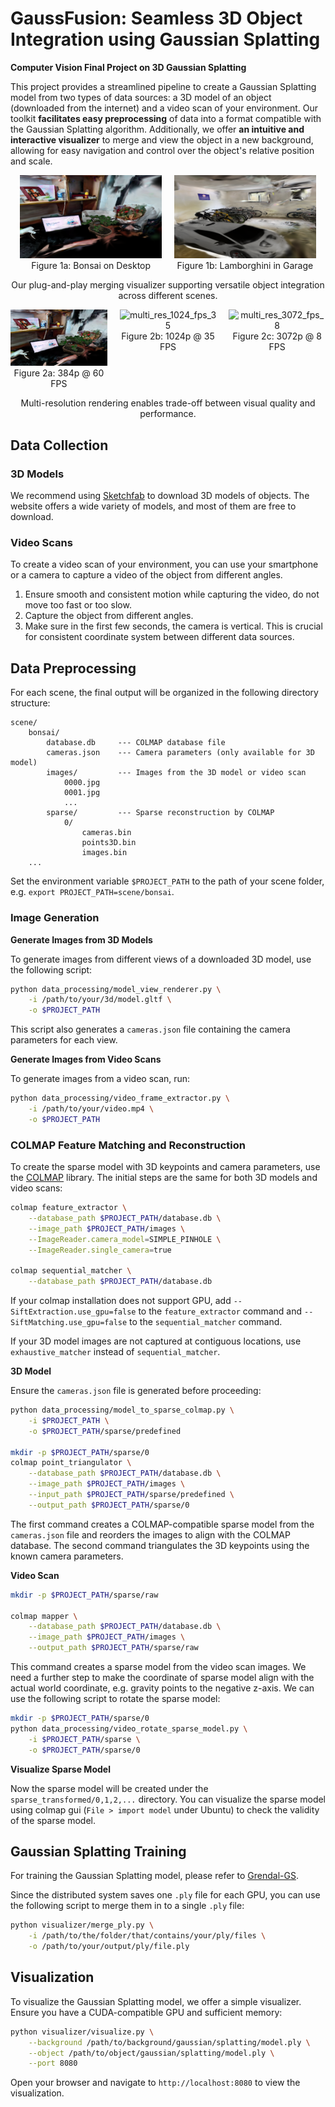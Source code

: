 # GaussFusion: Seamless 3D Object Integration using Gaussian Splatting
**Computer Vision Final Project on 3D Gaussian Splatting**

This project provides a streamlined pipeline to create a Gaussian Splatting model from two types of data sources: a 3D model of an object (downloaded from the internet) and a video scan of your environment. Our toolkit **facilitates easy preprocessing** of data into a format compatible with the Gaussian Splatting algorithm. Additionally, we offer **an intuitive and interactive visualizer** to merge and view the object in a new background, allowing for easy navigation and control over the object's relative position and scale.

<div style="display: flex; justify-content: center; align-items: flex-start; gap: 20px; max-width: 100%;">
    <div style="flex: 1; max-width: 45%; text-align: center;">
        <img src="assets/bonsai_on_desktop.png" alt="bonsai on desktop" style="width: 100%; height: auto;"/>
        <div>Figure 1a: Bonsai on Desktop</div>
    </div>
    <div style="flex: 1; max-width: 45%; text-align: center;">
        <img src="assets/lamborghini_in_garage.png" alt="lamborghini in garage" style="width: 100%; height: auto;"/>
        <div>Figure 1b: Lamborghini in Garage</div>
    </div>
</div>
<p style="text-align: center;">Our plug-and-play merging visualizer supporting versatile object integration across different scenes.</p>

<div style="display: flex; justify-content: center; align-items: flex-start; gap: 20px; max-width: 100%;">
    <div style="flex: 1; max-width: 45%; text-align: center;">
        <img src="assets/multi_res_384_fps_60.png" alt="multi_res_384_fps_60" style="width: 100%; height: auto;"/>
        <div>Figure 2a: 384p @ 60 FPS</div>
    </div>
    <div style="flex: 1; max-width: 45%; text-align: center;">
        <img src="assets/multi_res_1024_fps_35.png" alt="multi_res_1024_fps_35" style="width: 100%; height: auto;"/>
        <div>Figure 2b: 1024p @ 35 FPS</div>
    </div>
    <div style="flex: 1; max-width: 45%; text-align: center;">
        <img src="assets/multi_res_3072_fps_8.png" alt="multi_res_3072_fps_8" style="width: 100%; height: auto;"/>
        <div>Figure 2c: 3072p @ 8 FPS</div>
    </div>
</div>
<p style="text-align: center;">Multi-resolution rendering enables trade-off between visual quality and performance.</p>

## Data Collection

### 3D Models

We recommend using [Sketchfab](https://sketchfab.com/) to download 3D models of objects. The website offers a wide variety of models, and most of them are free to download. 

<!-- After downloading the model, extract the files to a folder and ensure the folder contains the following files:

```
object/
    model.obj
    texture.jpg
``` -->

### Video Scans

To create a video scan of your environment, you can use your smartphone or a camera to capture a video of the object from different angles. 

1. Ensure smooth and consistent motion while capturing the video, do not move too fast or too slow.
2. Capture the object from different angles.
3. Make sure in the first few seconds, the camera is vertical. This is crucial for consistent coordinate system between different data sources.

## Data Preprocessing

For each scene, the final output will be organized in the following directory structure:

```
scene/
    bonsai/
        database.db     --- COLMAP database file
        cameras.json    --- Camera parameters (only available for 3D model)
        images/         --- Images from the 3D model or video scan
            0000.jpg
            0001.jpg
            ...
        sparse/         --- Sparse reconstruction by COLMAP
            0/
                cameras.bin
                points3D.bin
                images.bin
    ...
```

Set the environment variable `$PROJECT_PATH` to the path of your scene folder, e.g. `export PROJECT_PATH=scene/bonsai`.

### Image Generation

**Generate Images from 3D Models**

To generate images from different views of a downloaded 3D model, use the following script:

```bash
python data_processing/model_view_renderer.py \
    -i /path/to/your/3d/model.gltf \
    -o $PROJECT_PATH
```

This script also generates a `cameras.json` file containing the camera parameters for each view.

**Generate Images from Video Scans**

To generate images from a video scan, run:

```bash
python data_processing/video_frame_extractor.py \
    -i /path/to/your/video.mp4 \
    -o $PROJECT_PATH
```

### COLMAP Feature Matching and Reconstruction

To create the sparse model with 3D keypoints and camera parameters, use the [COLMAP](https://github.com/colmap/colmap) library. The initial steps are the same for both 3D models and video scans:

```bash
colmap feature_extractor \
    --database_path $PROJECT_PATH/database.db \
    --image_path $PROJECT_PATH/images \
    --ImageReader.camera_model=SIMPLE_PINHOLE \
    --ImageReader.single_camera=true

colmap sequential_matcher \
    --database_path $PROJECT_PATH/database.db
```

If your colmap installation does not support GPU, add `--SiftExtraction.use_gpu=false` to the `feature_extractor` command and `--SiftMatching.use_gpu=false` to the `sequential_matcher` command.

If your 3D model images are not captured at contiguous locations, use `exhaustive_matcher` instead of `sequential_matcher`.

**3D Model**

Ensure the `cameras.json` file is generated before proceeding:

```bash
python data_processing/model_to_sparse_colmap.py \
    -i $PROJECT_PATH \
    -o $PROJECT_PATH/sparse/predefined

mkdir -p $PROJECT_PATH/sparse/0
colmap point_triangulator \
    --database_path $PROJECT_PATH/database.db \
    --image_path $PROJECT_PATH/images \
    --input_path $PROJECT_PATH/sparse/predefined \
    --output_path $PROJECT_PATH/sparse/0
```

The first command creates a COLMAP-compatible sparse model from the `cameras.json` file and reorders the images to align with the COLMAP database. The second command triangulates the 3D keypoints using the known camera parameters.

**Video Scan**

```bash
mkdir -p $PROJECT_PATH/sparse/raw

colmap mapper \
    --database_path $PROJECT_PATH/database.db \
    --image_path $PROJECT_PATH/images \
    --output_path $PROJECT_PATH/sparse/raw
```

This command creates a sparse model from the video scan images. We need a further step to make the coordinate of sparse model align with the actual world coordinate, e.g. gravity points to the negative z-axis. We can use the following script to rotate the sparse model:

```bash
mkdir -p $PROJECT_PATH/sparse/0
python data_processing/video_rotate_sparse_model.py \
    -i $PROJECT_PATH/sparse \
    -o $PROJECT_PATH/sparse/0
```

**Visualize Sparse Model**

Now the sparse model will be created under the `sparse_transformed/0,1,2,...` directory. You can visualize the sparse model using colmap gui (`File > import model` under Ubuntu) to check the validity of the sparse model.

## Gaussian Splatting Training

For training the Gaussian Splatting model, please refer to [Grendal-GS](https://github.com/nyu-systems/Grendal-GS).

Since the distributed system saves one `.ply` file for each GPU, you can use the following script to merge them in to a single `.ply` file:

```bash
python visualizer/merge_ply.py \
    -i /path/to/the/folder/that/contains/your/ply/files \
    -o /path/to/your/output/ply/file.ply
```


## Visualization

To visualize the Gaussian Splatting model, we offer a simple visualizer. Ensure you have a CUDA-compatible GPU and sufficient memory:

```bash
python visualizer/visualize.py \
    --background /path/to/background/gaussian/splatting/model.ply \
    --object /path/to/object/gaussian/splatting/model.ply \
    --port 8080
```

Open your browser and navigate to `http://localhost:8080` to view the visualization.
